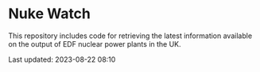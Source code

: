 # Nuke Watch

This repository includes code for retrieving the latest information available on the output of EDF nuclear power plants in the UK.

Last updated: 2023-08-22 08:10